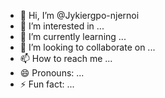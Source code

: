 - 👋 Hi, I’m @Jykiergpo-njernoi
- 👀 I’m interested in ...
- 🌱 I’m currently learning ...
- 💞️ I’m looking to collaborate on ...
- 📫 How to reach me ...
- 😄 Pronouns: ...
- ⚡ Fun fact: ...

<!---
Jykiergpo-njernoi/Jykiergpo-njernoi is a ✨ special ✨ repository because its `README.md` (this file) appears on your GitHub profile.
You can click the Preview link to take a look at your changes.
--->
